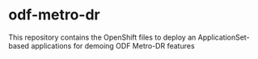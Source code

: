 # odf-metro-dr
This repository contains the OpenShift files to deploy an ApplicationSet-based applications for demoing ODF Metro-DR features
